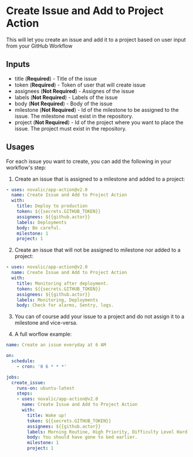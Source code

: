 # Create Issue and Add to Project Action
This will let you create an issue and add it to a project based on user input from your GitHub Workflow

## Inputs

- title (**Required**) - Title of the issue
- token (**Required**) - Token of user that will create issue
- assignees (**Not Required**) - Assignes of the issue
- labels (**Not Required**) - Labels of the issue
- body (**Not Required**) - Body of the issue
- milestone (**Not Required**) - Id of the milestone to be assigned to the issue. The milestone must exist in the repository.
- project (**Not Required**) - Id of the project where you want to place the issue. The project must exist in the repository.




## Usages

For each issue you want to create, you can add the following in your workflow's step:

1. Create an issue that is assigned to a milestone and added to a project:
```yaml
- uses: novalic/app-action@v2.0
  name: Create Issue and Add to Project Action
  with:
    title: Deploy to production
    token: ${{secrets.GITHUB_TOKEN}}
    assignees: ${{github.actor}}
    labels: Deployments
    body: Be careful.
    milestone: 1
    project: 1
```

2. Create an issue that will not be assigned to milestone nor added to a project:
```yaml
- uses: novalic/app-action@v2.0
  name: Create Issue and Add to Project Action
  with:
    title: Monitoring after deployment.
    token: ${{secrets.GITHUB_TOKEN}}
    assignees: ${{github.actor}}
    labels: Monitoring, Deployments
    body: Check for alarms, Sentry, logs.
```

3. You can of course add your issue to a project and do not assign it to a milestone and vice-versa.


4. A full worflow example:
```yaml
name: Create an issue everyday at 6 AM

on:
  schedule:
    - cron: '0 6 * * *'

jobs:
  create_issue:
    runs-on: ubuntu-latest
    steps:
    - uses: novalic/app-action@v2.0
      name: Create Issue and Add to Project Action
      with:
        title: Wake up!
        token: ${{secrets.GITHUB_TOKEN}}
        assignees: ${{github.actor}}
        labels: Morning Routine, High Priority, Difficulty Level Hard
        body: You should have gone to bed earlier.
        milestone: 1
        project: 1
```

